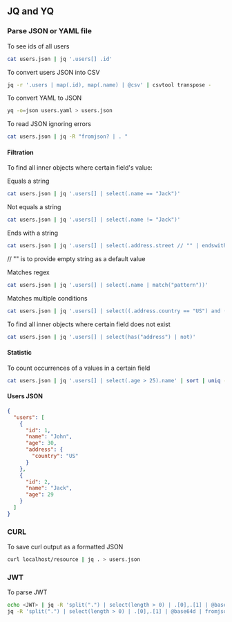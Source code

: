 ## JQ and YQ

### Parse JSON or YAML file
To see ids of all users
```bash
cat users.json | jq '.users[] .id'
```

To convert users JSON into CSV
```bash
jq -r '.users | map(.id), map(.name) | @csv' | csvtool transpose -
```

To convert YAML to JSON
```bash
yq -o=json users.yaml > users.json
```

To read JSON ignoring errors
```bash
cat users.json | jq -R "fromjson? | . "
```

#### Filtration
To find all inner objects where certain field's value:

Equals a string
```bash
cat users.json | jq '.users[] | select(.name == "Jack")'
```

Not equals a string
```bash
cat users.json | jq '.users[] | select(.name != "Jack")'
```

Ends with a string
```bash
cat users.json | jq '.users[] | select(.address.street // "" | endswith("ave"))'
```
// "" is to provide empty string as a default value

Matches regex
```bash
cat users.json | jq '.users[] | select(.name | match("pattern"))'
```

Matches multiple conditions
```bash
cat users.json | jq '.users[] | select((.address.country == "US") and (.age > 25))'
```

To find all inner objects where certain field does not exist
```bash
cat users.json | jq '.users[] | select(has("address") | not)'
```

#### Statistic
To count occurrences of a values in a certain field
```bash
cat users.json | jq '.users[] | select(.age > 25).name' | sort | uniq -c | sort -r -g
```

#### Users JSON
```json
{
  "users": [
    {
      "id": 1,
      "name": "John",
      "age": 30,
      "address": {
        "country": "US"
      }
    },
    {
      "id": 2,
      "name": "Jack",
      "age": 29
    }
  ]
}
```

### CURL
To save curl output as a formatted JSON
```bash
curl localhost/resource | jq . > users.json 
```

### JWT
To parse JWT
```bash
echo <JWT> | jq -R 'split(".") | select(length > 0) | .[0],.[1] | @base64d | fromjson'
jq -R 'split(".") | select(length > 0) | .[0],.[1] | @base64d | fromjson' <<< <JWT>
```
